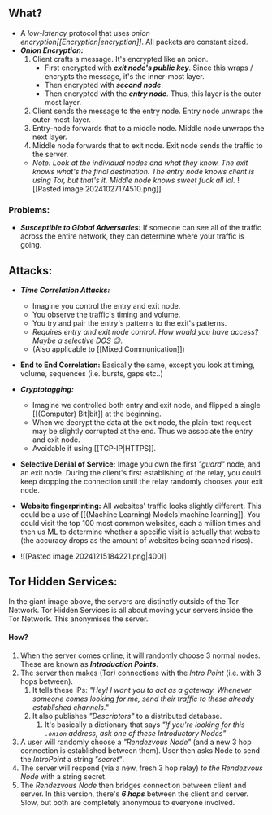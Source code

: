 ## What?
- A *low-latency* protocol that uses *onion encryption[[Encryption|encryption]]*. All packets are constant sized. 
- ***Onion Encryption:***
	1. Client crafts a message. It's encrypted like an onion.
		- First encrypted with ***exit node's public key***. Since this wraps / encrypts the message, it's the inner-most layer.
		- Then encrypted with ***second node***.
		- Then encrypted with the ***entry node***. Thus, this layer is the outer most layer. 
	2. Client sends the message to the entry node. Entry node unwraps the outer-most-layer. 
	3. Entry-node forwards that to a middle node. Middle node unwraps the next layer. 
	4. Middle node forwards that to exit node. Exit node sends the traffic to the server. 
	- *Note: Look at the individual nodes and what they know. The exit knows what's the final destination. The entry node knows client is using Tor, but that's it. Middle node knows sweet fuck all lol.* 
 ![[Pasted image 20241027174510.png]]

### **Problems:** 
- ***Susceptible to Global Adversaries:*** If someone can see all of the traffic across the entire network, they can determine where your traffic is going. 

## Attacks:
- ***Time Correlation Attacks:*** 
	- Imagine you control the entry and exit node. 
	- You observe the traffic's timing and volume. 
	- You try and pair the entry's patterns to the exit's patterns. 
	- *Requires entry and exit node control. How would you have access? Maybe a selective DOS 😉*.
	- (Also applicable to [[Mixed Communication]])
	
- **End to End Correlation:** Basically the same, except you look at timing, volume, sequences (i.e. bursts, gaps etc..)
- ***Cryptotagging:*** 
	- Imagine we controlled both entry and exit node, and flipped a single [[(Computer) Bit|bit]] at the beginning.
	- When we decrypt the data at the exit node, the plain-text request may be slightly corrupted at the end. Thus we associate the entry and exit node.
	- Avoidable if using [[TCP-IP|HTTPS]].
- **Selective Denial of Service:** Image you own the first *"guard"* node, and an exit node. During the client's first establishing of the relay, you could keep dropping the connection until the relay randomly chooses your exit node. 
- **Website fingerprinting:** All websites' traffic looks slightly different. This could be a use of [[(Machine Learning) Models|machine learning]]. You could visit the top 100 most common websites, each a million times and then us ML to determine whether a specific visit is actually that website (the accuracy drops as the amount of websites being scanned rises). 
- ![[Pasted image 20241215184221.png|400]]

## Tor Hidden Services:
 In the giant image above, the servers are distinctly outside of the Tor Network. Tor Hidden Services is all about moving your servers inside the Tor Network. This anonymises the server. 
 
#### How?
 1. When the server comes online, it will randomly choose 3 normal nodes. These are known as ***Introduction Points***. 
 2. The server then makes (Tor) connections with the *Intro Point* (i.e. with 3 hops between). 
	 1. It tells these IPs: *"Hey! I want you to act as a gateway. Whenever someone comes looking for me, send their traffic to these already established channels."*
	 2. It also publishes *"Descriptors"* to a distributed database.
		 1. It's basically a dictionary that says *"If you're looking for this `.onion` address, ask one of these Introductory Nodes"*
 3. A user will randomly choose a *"Rendezvous Node"* (and a new 3 hop connection is established between them). User then asks Node to send the *IntroPoint* a string *"secret"*. 
 4. The server will respond (via a new, fresh 3 hop relay) *to the Rendezvous Node* with a string secret. 
 5. The *Rendezvous Node* then bridges connection between client and server. In this version, there's ***6 hops*** between the client and server. Slow, but both are completely anonymous to everyone involved.
